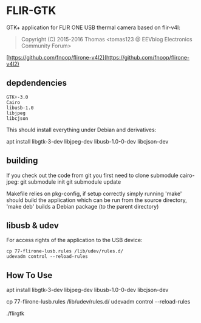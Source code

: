 # FLIR-GTK

GTK+ application for FLIR ONE USB thermal camera based on flir-v4l:
>  Copyright (C) 2015-2016 Thomas <tomas123 @ EEVblog Electronics Community Forum>

[https://github.com/fnoop/flirone-v4l2](https://github.com/fnoop/flirone-v4l2)


## depdendencies
```
GTK+-3.0
Cairo
libusb-1.0
libjpeg
libcjson
```
This should install everything under Debian and derivatives:

apt install libgtk-3-dev libjpeg-dev libusb-1.0-0-dev libcjson-dev

## building
If you check out the code from git you first need to clone submodule cairo-jpeg:
    git submodule init
    git submodule update

Makefile relies on pkg-config, if setup correctly simply running 'make'
should build the application which can be run from the source directory,
'make deb' builds a Debian package (to the parent directory)

## libusb & udev
For access rights of the application to the USB device:

    cp 77-flirone-lusb.rules /lib/udev/rules.d/
    udevadm control --reload-rules


## How To Use
apt install libgtk-3-dev libjpeg-dev libusb-1.0-0-dev libcjson-dev

cp 77-flirone-lusb.rules /lib/udev/rules.d/
udevadm control --reload-rules

./flirgtk